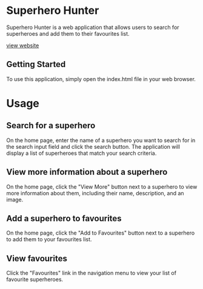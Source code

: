 # Superhero Hunter

Superhero Hunter is a web application that allows users to search for superheroes and add them to their favourites list.

[view website](https://omkarsangaonkar.github.io/superherohunter.github.io/)

## Getting Started

To use this application, simply open the index.html file in your web browser.

# Usage

## Search for a superhero

On the home page, enter the name of a superhero you want to search for in the search input field and click the search button. The application will display a list of superheroes that match your search criteria.

## View more information about a superhero

On the home page, click the "View More" button next to a superhero to view more information about them, including their name, description, and an image.

## Add a superhero to favourites

On the home page, click the "Add to Favourites" button next to a superhero to add them to your favourites list.

## View favourites

Click the "Favourites" link in the navigation menu to view your list of favourite superheroes.
